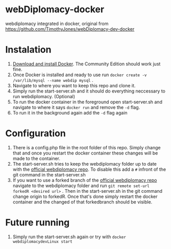 # webDiplomacy-docker
webdiplomacy integrated in docker, original from https://github.com/TimothyJones/webDiplomacy-dev-docker


# Instalation

1. [Download and install Docker](https://docs.docker.com/install/). The Community Edition should work just fine. 
2. Once Docker is installed and ready to use run `docker create -v /var/lib/mysql --name webdip mysql` .
3. Navigate to where you want to keep this repo and clone it.
4. Simply run the start-server.sh and it should do everything neccessary to run webdiplomacy.
(Optional)
5. To run the docker container in the foreground open start-server.sh and navigate to where it says `docker run` and remove the `-d` flag.
6. To run it in the background again add the `-d` flag again

# Configuration

1. There is a config.php file in the root folder of this repo. Simply change that and once you restart the docker container these changes will be made to the container.
2. The start-server.sh tries to keep the webdiplomacy folder up to date with the [official webdiplomacy repo](https://github.com/kestasjk/webDiplomacy). To disable this add a `#` infront of the git command in the start-server.sh
3. If you want to use a forked branch of the [official webdiplomacy repo](https://github.com/kestasjk/webDiplomacy) navigate to the webdiplomacy folder and run `git remote set-url forkedR <desired url>` . Then in the start-server.sh in the git command change origin to forkedR. Once that's done simply restart the docker container and the changed of that forkedbranch should be visible.

# Future running

1. Simply run the start-server.sh again or try with `docker webdiplomacydevLinux start`

